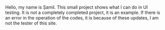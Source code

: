 Hello, my name is Şamil. This small project shows what I can do in UI testing. It is not a completely completed project, it is an example. If there is an error in the operation of the codes, it is because of these updates, I am not the tester of this site.
